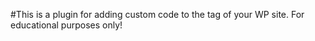 #This is a plugin for adding custom code to the <head> tag of your WP site. For educational purposes only!
